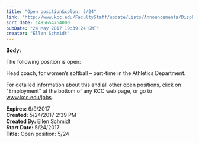 ```yaml
---
title: "Open position&colon; 5/24"
link: "http://www.kcc.edu/FacultyStaff/update/Lists/Announcements/DispForm.aspx?ID=2442"
sort_date: 1495654764000
pubDate: "24 May 2017 19:39:24 GMT"
creator: "Ellen Schmidt"
---
```


<div><b>Body:</b> <div class="ExternalClass7E91D24149A7417BA558829A75ADD224"><p>​The following position is open:</p>
<p>Head coach, for women’s softball – part-time in the Athletics Department.</p>
<p>For detailed information about this and all other open positions, click on &quot;Employment&quot; at the bottom of any KCC web page, or go to <a href="/jobs">www.kcc.edu/jobs</a>.</p></div></div>
<div><b>Expires:</b> 6/9/2017</div>
<div><b>Created:</b> 5/24/2017 2:39 PM</div>
<div><b>Created By:</b> Ellen Schmidt</div>
<div><b>Start Date:</b> 5/24/2017</div>
<div><b>Title:</b> Open position: 5/24</div>
